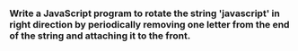 ### Write a JavaScript program to rotate the string 'javascript' in right direction by periodically removing one letter from the end of the string and attaching it to the front. 